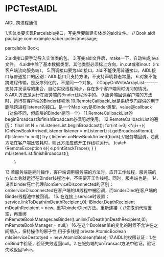 # IPCTestAIDL
AIDL 跨进程通信

1.实体类要实现Parcelable接口，写完后要新建实体类的aidl文件。
// Book.aidl
package com.example.saber.ipctestmessage;

parcelable Book;

2.aidl接口要手动导入实体类的包。
3.写完aidl文件后，make一下，自动生成java文件。
4.aidl中除了基本数据类型，其他类型必须标上方向，in,out或者inout（in:客户端流向服务端）。
5.回调接口要为aidl接口。aidl不能使用普通接口，AIDL接口与普通接口的区别：AIDL接口只支持方法，不支持声明静态常量。
6.对象不能跨进程传输，是反序列化的，不是同一个对象。
7.CopyOnWriteArrayList-------支持并发读写的集合，自动实现线程同步，存在多个客户端同时访问的情况。
8.AIDL方法是运行在服务端的Binder线程池中的。
9.服务端回调客户端的方法时，运行在客户端的Binder线程池
10.RemoteCallbackList是系统专门提供的用于删除跨进程listener的接口。是一个Map  key是IBinder类型，value是callback（对象不同，但底层的Binder是同一个）
11.RemoteCallbackList的beginBroadcast和finishBroadcast必须配对使用。
12.RemoteCallbackList的遍历：
      final int N = mListenerList.beginBroadcast();
        for(int i=0;i<N;i++){
            IOnNewBookArrivedListener listener = mListenerList.getBroadcastItem(i);
            if(listener != null){
                try {
                    listener.onNewBookArrived(book);//服务端回调，若此方法在客户端比较耗时，则此方法应该开工作线程运行。
                }catch (RemoteException e){
                    e.printStackTrace();
                }
            }
            mListenerList.finishBroadcast();

        }
13.若服务端是耗时操作，客户端调用服务端的方法时，应开工作线程，服务端的方法本身就运行在Binder线程池中，不需要开工作线程。同时，服务端也是。
14.设置binder死亡代理和onServiceDisconnected的区别：onServiceDisconnected在客户端的UI线程中被回调，而binderDied在客户端的Binder线程池中被回调。
15. 在连接上service时设置：service.linkToDeath(mDeathRecipient,0);
IBinder.DeathRecipient mDeathRecipient = new...重写binderDied方法。重新连接（
            //先取消代理置空，再重绑
            mRemoteBookManager.asBinder().unlinkToDeath(mDeathRecipient,0);
            mRemoteBookManager = null;）
16.在这个Boolean值的变化的时候不允许在之间插入，保持操作的原子性,用于多线程
    private AtomicBoolean mIsServiceDestotyed = new AtomicBoolean(false);
17.AIDL的权限认证：1.在onBind中验证，验证失败返回null。2.在服务端的onTransact方法中验证。验证失败返回false。
